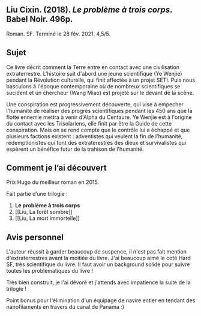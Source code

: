 ## Liu Cixin. (2018). _Le problème à trois corps_. Babel Noir. 496p.

Roman. SF. Terminé le 28 fév. 2021. 4,5/5.

## Sujet

Ce livre décrit comment la Terre entre en contact avec une civilisation extraterrestre. L'histoire suit d'abord une jeune scientifique (Ye Wenjie) pendant la Révolution culturelle, qui finit affectée à un projet SETI. Puis nous basculons à l'époque contemporaine où de nombreux scientifiques se sucident et un chercheur (Wang Miao) est projeté sur le devant de la scène.

Une conspiration est progressivement découverte, qui vise à empecher l'humanité de réaliser des progrès scientifiques pendant les 450 ans que la flotte ennemie mettra à venir d'Alpha du Centaure. Ye Wenjie est à l'origine du contact avec les Trisolariens, elle finit par être la Guide de cette conspiration. Mais on se rend compte que le contrôle lui a échappé et que plusieurs factions existent : adventistes qui veulent la fin de l'humanité, rédemptionistes qui font des extraterestres des dieux et survivalistes qui espèrent un bénéfice futur de la trahison de l'humanité.

## Comment je l’ai découvert

Prix Hugo du meilleur roman en 2015. 

Fait partie d’une trilogie : 
1. **Le problème à trois corps**
2.  [[Liu, La forêt sombre]]
3. [[Liu, La mort immortelle]]

## Avis personnel

L'auteur réussit à garder beaucoup de suspence, il n'est pas fait mention d'extraterrestres avant la moitiée du livre. J'ai beaucoup aimé le coté Hard SF, très scientifique du livre. Il faut avoir un background solide pour suivre toutes les problèmatiques du livre !

Très bien construit, je l'ai dévoré et j'attends avec impatience la suite de la trilogie !

Point bonus pour l'élimination d'un équipage de navire entier en tendant des nanofilaments en travers du canal de Panama :)